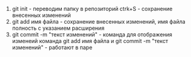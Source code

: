1. git init - переводим папку в репозиторий
ctrk+S - сохранение внесенных изменений
2. git add имя файла - сохранение внесенных изменений, имя файла полность с указанием расширения
3. git commit -m "текст изменений" - команда для отображения изменеий
команда git add имя файла и git commit -m "текст изменений" - работают в паре